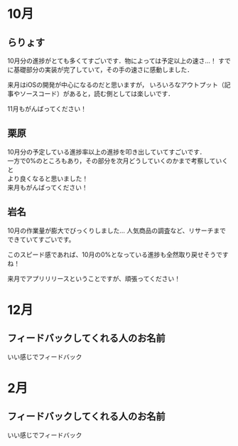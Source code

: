 # 10月

## らりょす

10月分の進捗がとても多くてすごいです．物によっては予定以上の速さ…！
すでに基礎部分の実装が完了していて，その手の速さに感動しました．

来月はiOSの開発が中心になるのだと思いますが，
いろいろなアウトプット（記事やソースコード）があると，読む側としては楽しいです．

11月もがんばってください！

## 栗原

10月分の予定している進捗率以上の進捗を叩き出していてすごいです．  
一方で0%のところもあり，その部分を次月どうしていくのかまで考察していくと  
より良くなると思いました！  
来月もがんばってください！


## 岩名

10月の作業量が膨大でびっくりしました...
人気商品の調査など、リサーチまでできていてすごいです。

このスピード感であれば、10月の0%となっている進捗も全然取り戻せそうですね！

来月でアプリリリースということですが、頑張ってください！

# 12月

## フィードバックしてくれる人のお名前

いい感じでフィードバック

# 2月

## フィードバックしてくれる人のお名前

いい感じでフィードバック
